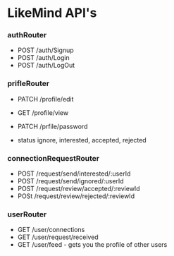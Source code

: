 # LikeMind API's

### authRouter

- POST /auth/Signup
- POST /auth/Login
- POST /auth/LogOut

### prifleRouter

- PATCH /profile/edit
- GET /profile/view
- PATCH /prfile/password

- status ignore, interested, accepted, rejected

### connectionRequestRouter

- POST /request/send/interested/:userId
- POST /request/send/ignored/:userId
- POST /request/review/accepted/:reviewId
- POSt /request/review/rejected/:reviewId

### userRouter

- GET /user/connections
- GET /user/request/received
- GET /user/feed - gets you the profile of other users
